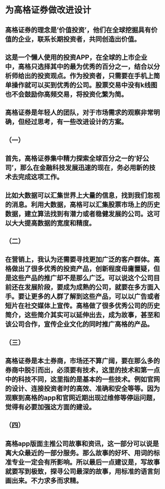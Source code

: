 # 为高格证券做改进设计
## 高格证券的理念是’价值投资’，他们在全球挖掘具有价值的企业，联系长期投资者，共同创造出价值。

## 这是一个懒人使用的投资APP，在全球的上市企业中，高格只选择其中的最为优秀的百分之一，结合以分析师给出的投资观点。作为投资者，只需要在手机上简单操作就可以买到优秀的公司。股票交易中没有k线图也不会鼓励你高频交易，将投资化繁为简。

## 高格证券是年轻人的团队，对于市场需求的观察非常明确，但经过思考，有一些改进设计的方案。

## （一）
## 首先，高格证券集中精力探索全球百分之一的’好公司’，那么在金融科技发展迅速的现在，务必用新的技术去完成这项工作。

## 比如大数据可以汇集世界上大量的信息，找到我们忽视的消息。利用大数据，高格可以汇集股票市场上的历史数据，建立算法找到有潜力或者稳健发展的公司。这可以大大提高数据的宽度和精度。

## （二）
## 在营销上，我认为还需要寻找更加广泛的客户群体。高格做出了很多优秀的投资产品，创新程度毋庸置疑，但是这些产品的推广却不是那么广泛。可以说这个公司目前还在发展阶段，要成为成熟的公司，就要在多方面入手。要让更多的人群了解到这些产品，可以以广告或者短片在社交媒体上宣传。高格做了很多优秀公司的历史简介，这些简介其实可以延伸出去，成为故事，甚至和该公司合作，宣传企业文化的同时推广高格的产品。

## （三）
## 高格证券是本土券商，市场还不算广阔，要在那么多的券商中脱引而出，必须要有技术，这里的技术和第一点中的科技不同，这里指的是基本的一些技术。例如官网的设计、连接投资者时的高效、准确和安全等等。因为观察到高格的app和官网近期出现过维修等停运问题，觉得有必要加强这方面的建设。

## （四）
## 高格app版面主推公司故事和资讯，这一部分可以说是离大众最近的一部分服务。那么故事的好坏、用词的标准专业一定会有所影响。所以最后一点建议是，写故事就要写到极致，探寻公司最深的故事，用标准的语言刻画出来。不力求多而求精。